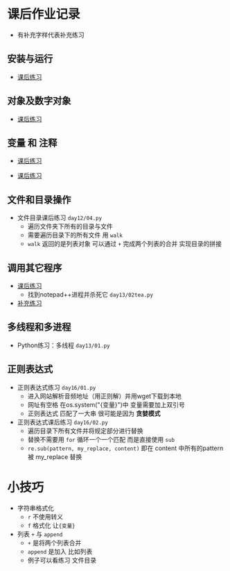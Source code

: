# 课后作业记录
- 有补充字样代表补充练习
## 安装与运行
- [课后练习](http://v3.byhy.net/prac/pub/py/0001/)
## 对象及数字对象
- [课后练习](http://v3.byhy.net/prac/pub/py/0002/)
## 变量 和 注释
- [课后练习](http://v3.byhy.net/prac/pub/py/0003/)


- [课后练习]()

## 文件和目录操作
- 文件目录课后练习 `day12/04.py`
  - 遍历文件夹下所有的目录与文件
  - 需要遍历目录下的所有文件 用 `walk`
  - `walk` 返回的是列表对象 可以通过 `+` 完成两个列表的合并  实现目录的拼接
## 调用其它程序
- [课后练习](http://v3.byhy.net/prac/pub/py/1001/)
  - 找到notepad++进程并杀死它 `day13/02tea.py`
- [补充练习](http://v3.byhy.net/prac/pri546/py/051a00/)
## 多线程和多进程
- Python练习：多线程 `day13/01.py`
## 正则表达式
- 正则表达式练习 `day16/01.py`
  - 进入网站解析音频地址（用正则解）并用wget下载到本地
  - 网址有空格 在os.system("{变量}")中 变量需要加上双引号
  - 正则表达式 匹配了一大串 很可能是因为 **贪婪模式** 
- 正则表达式课后练习 `day16/02.py`
  - 遍历目录下所有文件并将规定部分进行替换
  - 替换不需要用 `for` 循环一个一个匹配 而是直接使用 `sub`
  - `re.sub(pattern, my_replace, content)` 即在 content 中所有的pattern 被 my_replace 替换

# 小技巧
- 字符串格式化
  - `r` 不使用转义
  - `f` 格式化 让`{变量}`
- 列表 `+` 与 `append`
  - `+` 是将两个列表合并
  - `append` 是加入 比如列表
  - 例子可以看练习 文件目录